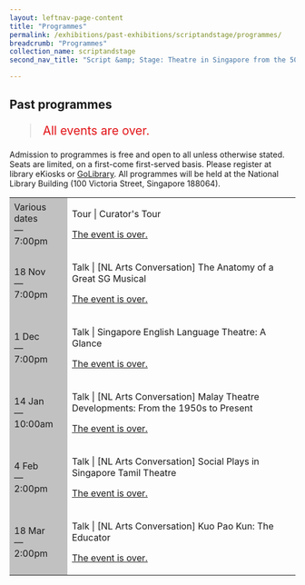 ```yaml
---
layout: leftnav-page-content
title: "Programmes"
permalink: /exhibitions/past-exhibitions/scriptandstage/programmes/
breadcrumb: "Programmes"
collection_name: scriptandstage
second_nav_title: "Script &amp; Stage: Theatre in Singapore from the 50s to 80s"

---
```


<!-- 

Colours
Upcoming: default colour
Past: #c1c1c1

-->

<section class="section__progs">

<div class="container__description">
    <div class="row">
        <div class="col is-10-mobile">

<h2>Past programmes</h2>

<blockquote style="color: #E21216; font-size: 150%;">All events are over.</blockquote>

<p>Admission to programmes is free and open to all unless otherwise stated. Seats are limited, on a first-come first-served basis. Please register at library eKiosks or <a href="www.nlb.gov.sg/golibrary">GoLibrary</a>. All programmes will be held at the National Library Building (100 Victoria Street, Singapore 188064).</p>

<table class="table table-v">
    <tr>
        <td style="background-color: #c1c1c1;">Various dates<br>
            &mdash;<br>
            7:00pm</td>
        <td>
            <p>Tour &#124; Curator's Tour</p>
            <p><a href="/programmes/scriptandstage/curator-tours/">The event is over.</a></p>
        </td>
    </tr>
    <tr>
        <td style="background-color: #c1c1c1;">18 Nov<br>
            &mdash;<br>
            7:00pm</td>
        <td>
            <p>Talk &#124; [NL Arts Conversation] The Anatomy of a Great SG Musical</p>
            <p><a href="/programmes/scriptandstage/20161118-talk/">The event is over.</a></p>
        </td>
    </tr>       
    <tr>
        <td style="background-color: #c1c1c1;">1 Dec<br>
            &mdash;<br>
            7:00pm</td>
        <td>
            <p>Talk &#124; Singapore English Language Theatre: A Glance</p>
            <p><a href="/programmes/scriptandstage/20161201-talk/">The event is over.</a></p>
        </td>
    </tr>    
    <tr>
        <td style="background-color: #c1c1c1;">14 Jan<br>
            &mdash;<br>
            10:00am</td>
        <td>
            <p>Talk &#124; [NL Arts Conversation] Malay Theatre Developments: From the 1950s to Present</p>
            <p><a href="/programmes/scriptandstage/20170114-talk/">The event is over.</a></p>
        </td>
    </tr>    
    <tr>
        <td style="background-color: #c1c1c1;">4 Feb<br>
            &mdash;<br>
            2:00pm</td>
        <td>
            <p>Talk &#124; [NL Arts Conversation] Social Plays in Singapore Tamil Theatre</p>
            <p><a href="/programmes/scriptandstage/20170204-talk/">The event is over.</a></p>
        </td>
    </tr>     
    <tr>
        <td style="background-color: #c1c1c1;">18 Mar<br>
            &mdash;<br>
            2:00pm</td>
        <td>
            <p>Talk &#124; [NL Arts Conversation] Kuo Pao Kun: The Educator</p>
            <p><a href="/programmes/scriptandstage/20170318-talk/">The event is over.</a></p>
        </td>
    </tr>    
</table>
        </div>
    </div>
</div>
</section>